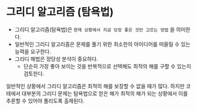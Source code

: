 # 그리디 알고리즘 (탐욕법)

* 그리디 알고리즘(탐욕법)은 `현재 상황에서 지금 당장 좋은 것만 고르는 방법` 을 의미한다.
* 일반적인 그리디 알고리즘은 문제를 풀기 위한 최소한의 아이디어를 떠올릴 수 있는 능력을 요구한다.
* 그리디 해법은 정당성 분석이 중요하다.
  * 단순히 가장 좋아 보이는 것을 반복적으로 선택해도 최적의 해를 구할 수 있는지 검토한다.

일반적인 상황에서 그리디 알고리즘은 최적의 해를 보장할 수 없을 때가 많다.
하지만 코테에서 대부분의 그리디 문제는 탐욕법으로 얻은 해가 최적의 해가 되는 상황에서 이를 추론할 수 있어야 풀리도록 출제된다.